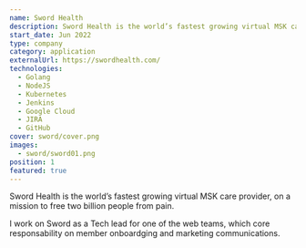 ```yaml
---
name: Sword Health
description: Sword Health is the world’s fastest growing virtual MSK care provider, on a mission to free two billion people from pain
start_date: Jun 2022
type: company
category: application
externalUrl: https://swordhealth.com/
technologies:
  - Golang
  - NodeJS
  - Kubernetes
  - Jenkins
  - Google Cloud
  - JIRA
  - GitHub
cover: sword/cover.png
images:
  - sword/sword01.png
position: 1
featured: true
---
```


Sword Health is the world’s fastest growing virtual MSK care provider, on a mission to free two billion people from pain.

I work on Sword as a Tech lead for one of the web teams, which core responsability on member onboardging and marketing communications.
